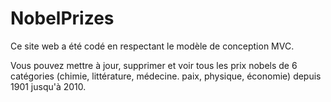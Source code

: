 # NobelPrizes

Ce site web a été codé en respectant le modèle de conception MVC.

Vous pouvez mettre à jour, supprimer et voir tous les prix nobels de 6 catégories (chimie, littérature, médecine. paix, physique, économie) depuis 1901 jusqu'à 2010.

